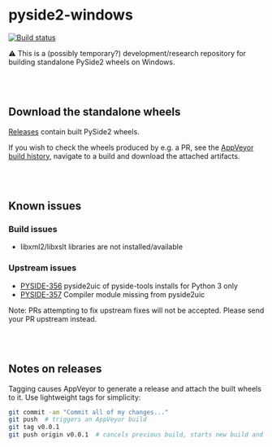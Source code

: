 # pyside2-windows

[![Build status](https://ci.appveyor.com/api/projects/status/fhgrc83ql9w09kei/branch/master?svg=true)](https://ci.appveyor.com/project/fredrikaverpil/pyside2-windows/branch/master)

:warning: This is a (possibly temporary?) development/research repository for building standalone PySide2 wheels on Windows.

<br><br>


## Download the standalone wheels

[Releases](https://github.com/fredrikaverpil/pyside2-windows/releases) contain built PySide2 wheels.

If you wish to check the wheels produced by e.g. a PR, see the [AppVeyor build history](https://ci.appveyor.com/project/fredrikaverpil/pyside2-windows/history), navigate to a build and download the attached artifacts.

<br><br>


## Known issues

### Build issues
- libxml2/libxslt libraries are not installed/available

### Upstream issues
- [PYSIDE-356](https://bugreports.qt.io/browse/PYSIDE-356) pyside2uic of pyside-tools installs for Python 3 only
- [PYSIDE-357](https://bugreports.qt.io/browse/PYSIDE-357) Compiler module missing from pyside2uic

Note: PRs attempting to fix upstream fixes will not be accepted. Please send your PR upstream instead.

<br><br>


## Notes on releases

Tagging causes AppVeyor to generate a release and attach the built wheels to it. Use lightweight tags for simplicity:

```bash
git commit -am "Commit all of my changes..."
git push  # triggers an AppVeyor build
git tag v0.0.1
git push origin v0.0.1  # cancels previous build, starts new build and generates release
```

